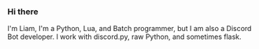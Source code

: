 ### Hi there 

I'm Liam, I'm a Python, Lua, and Batch programmer, but I am also a Discord Bot developer. I work with discord.py, raw Python, and sometimes flask.
